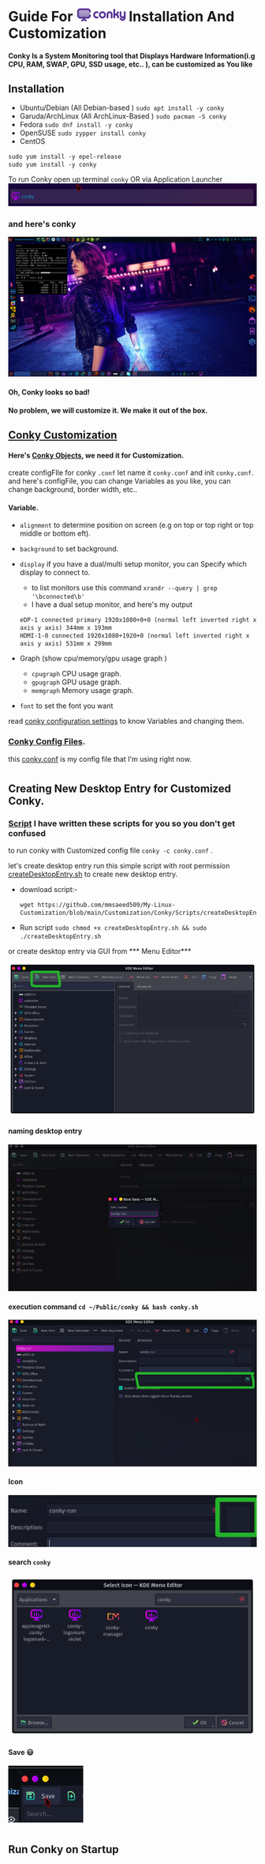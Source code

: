 # Guide For <a href="https://github.com/brndnmtthws/conky"><img width=100 hight=100 src="Images/conky-logotype-horizontal-violet.png"></a> Installation And  Customization

#### Conky Is a System Monitoring tool that Displays Hardware Information(i.g CPU, RAM, SWAP, GPU, SSD usage, etc.. ), can be customized as You like

## Installation

- Ubuntu/Debian (All Debian-based ) `sudo apt install -y conky`
- Garuda/ArchLinux (All ArchLinux-Based ) `sudo pacman -S conky`
- Fedora `sudo dnf install -y conky`
- OpenSUSE `sudo zypper install conky`
- CentOS
```
sudo yum install -y epel-release
sudo yum install -y conky
```
To run Conky open up terminal `conky` OR via Application Launcher ![](Images/conky.png)

### and here's conky 

![](Images/Conky_pure.png)

#### Oh, Conky looks so bad!
#### No problem, we will customize it. We make it out of the box.

## [Conky Customization](https://wiki.archlinux.org/title/conky)
#### Here's [Conky Objects](http://conky.sourceforge.net/variables.html), we need it for Customization.
create configFIle for conky `.conf` let name it `conky.conf` and init `conky.conf`.
and here's configFile, you can change Variables as you like, you can change background, border width, etc..

#### Variable.
- `alignment` to determine position on screen (e.g on top or top right or top middle or bottom  eft).
- `background` to set background.
- `display` if you have a dual/multi setup monitor, you can Specify which display to connect to.
    - to list monitors use this command `xrandr --query | grep '\bconnected\b'`
    - I have a dual setup monitor, and here's my output
     ```
     eDP-1 connected primary 1920x1080+0+0 (normal left inverted right x axis y axis) 344mm x 193mm
     HDMI-1-0 connected 1920x1080+1920+0 (normal left inverted right x axis y axis) 531mm x 299mm
     ```
     
- Graph (show cpu/memory/gpu usage graph )
  - `cpugraph` CPU usage graph.
  - `gpugraph` GPU usage graph.
  - `memgraph` Memory usage graph.

- `font` to set the font you want

read [conky configuration settings](http://conky.sourceforge.net/config_settings.html) to know Variables and changing them.

### [Conky Config Files](conkyConfigFiles/).
this [conky.conf](conkyConfigFiles/conky.conf) is my config file that I'm using right now.
#
## Creating New Desktop Entry for Customized Conky.
### [Script](Scripts/) I have written these scripts for you so you don't get confused
to run conky with Customized config file `conky -c conky.conf` .

let's create desktop entry run this simple script with root permission [createDesktopEntry.sh](https://github.com/mmsaeed509/My-Linux-Customization/blob/main/Customization/Conky/Scripts/createDesktopEntry.sh) to create new desktop entry.
- download script:-
    ```
    wget https://github.com/mmsaeed509/My-Linux-Customization/blob/main/Customization/Conky/Scripts/createDesktopEntry.sh
    ```
- Run script `sudo chmod +x createDesktopEntry.sh && sudo ./createDesktopEntry.sh`

or create desktop entry via GUI from *** Menu Editor***

![gui](Images/GUI-desktop/conky_desktop_1.png)

#### naming desktop entry 
![gui](Images/GUI-desktop/conky_desktop_2.png)

#### execution command `cd ~/Public/conky && bash conky.sh`
![gui](Images/GUI-desktop/conky_desktop_3.png)

#### Icon
![gui](https://github.com/mmsaeed509/My-Linux-Customization/blob/7304ed7ccb06e4929d742a16ec53060da1be840d/Customization/Conky/Images/GUI-desktop/conky_desktop_4png)

#### search `conky`
![gui](Images/GUI-desktop/conky_desktop_5.png)

#### Save :smiley:
![gui](Images/GUI-desktop/conky_desktop_6.png)

#
 ## Run Conky on Startup






